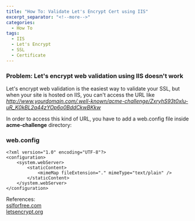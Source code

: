 ```yaml
---
title: "How To: Validate Let's Encrypt Cert using IIS"
excerpt_separator: "<!--more-->"
categories:
  - How To
tags:
  - IIS
  - Let's Encrypt
  - SSL
  - Certificate
---
```



### Problem: Let's encrypt web validation using IIS doesn't work

Let's encrypt web validation is the easiest way to validate your SSL, but when your site is hosted on IIS, you can't access the URL like *http://www.yourdomain.com/.well-known/acme-challenge/ZxryhS93t0xIu-uR_K0kBL2a44zYOp6o0BddCkwBKkw*

In order to access this kind of URL, you have to add a web.config file inside **acme-challenge** directory:


### web.config

```
<?xml version="1.0" encoding="UTF-8"?>
<configuration>
    <system.webServer>
        <staticContent>
            <mimeMap fileExtension="." mimeType="text/plain" />
        </staticContent>
    </system.webServer>
</configuration>
```




References:
<br>[sslforfree.com](https://www.sslforfree.com/)
<br>[letsencrypt.org](https://letsencrypt.org/)
